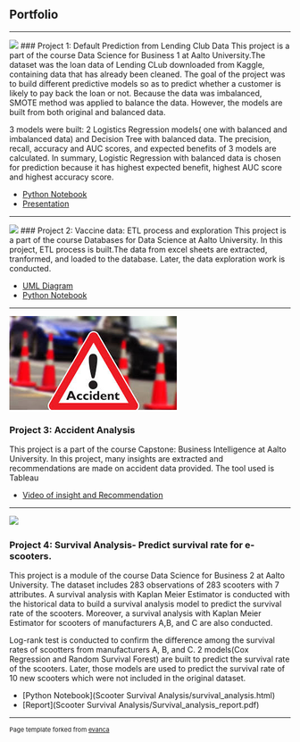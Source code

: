 ## Portfolio

---
<img src="DefaultPrediction/default_prediction_pic.png"/>
### Project 1: Default Prediction from Lending Club Data
This project is a part of the course Data Science for Business 1 at Aalto University.The dataset was the loan data of Lending CLub downloaded from Kaggle, containing data that has already been cleaned. The goal of the project was to build different predictive models so as to predict whether a customer is likely to pay back the loan or not. Because the data was imbalanced, SMOTE method was applied to balance the data. However, the models are built from both original and balanced data.

3 models were built: 2 Logistics Regression models( one with balanced and imbalanced data) and Decision Tree with balanced data. The precision, recall, accuracy and AUC scores, and expected benefits of 3 models are calculated. In summary, Logistic Regression with balanced data is chosen for prediction because it has highest expected benefit, highest AUC score and highest accuracy score. 


- [Python Notebook](/DefaultPrediction/Defaul_prediction.html)<br>
- [Presentation](/DefaultPrediction/Default_prediction.pdf)<br>

---

<img src="Vaccine_git/vaccine_image.jpg"/>
### Project 2: Vaccine data: ETL process and exploration
This project is a part of the course Databases for Data Science at Aalto University. In this project, ETL process is built.The data from excel sheets are extracted, tranformed, and loaded to the database. Later, the data exploration work is conducted. 



- [UML Diagram](/DefaultPrediction/Default_prediction.pdf) <br>
- [Python Notebook](/Vaccine_git/vaccine_python.html)<br>

---
<img src="/images/accident image.jpeg"/>

### Project 3: Accident Analysis
This project is a part of the course Capstone: Business Intelligence at Aalto University. In this project, many insights are extracted and recommendations are made on accident data provided. The tool used is Tableau

- [Video of insight and Recommendation](https://aalto.cloud.panopto.eu/Panopto/Pages/Viewer.aspx?id=40eb5f77-5995-425a-bf87-afe70139ca00)<br>


---

<img src="Scooter Survival Analysis/scooter_image.jpg?raw=true"/>

### Project 4: Survival Analysis- Predict survival rate for e-scooters. 
This project is a module of the course Data Science for Business 2 at Aalto University. The dataset includes 283 observations of 283 scooters with 7 attributes.
A survival analysis with Kaplan Meier Estimator is conducted with the historical data to build a survival analysis model to predict the survival rate of the scooters. Moreover, a survival analysis with Kaplan Meier Estimator for scooters of manufacturers A,B, and C are also conducted.

Log-rank test is conducted to confirm the difference among the survival rates of scootters from manufacturers A, B, and C. 2 models(Cox Regression and Random Survival Forest) are built  to predict the survival rate of the scooters. Later, those models are used to predict the survival rate of 10 new scooters which were not included in the original dataset.
- [Python Notebook](Scooter Survival Analysis/survival_analysis.html)<br>
- [Report](Scooter Survival Analysis/Survival_analysis_report.pdf)<br>


---
<p style="font-size:11px">Page template forked from <a href="https://github.com/evanca/quick-portfolio">evanca</a></p>
<!-- Remove above link if you don't want to attibute -->

